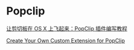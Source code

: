 # Popclip

[让剪切板在 OS X 上飞起来：PopClip 插件编写教程](http://sspai.com/26154/)

[Create Your Own Custom Extension for PopClip](http://computers.tutsplus.com/tutorials/create-your-own-custom-extension-for-popclip--mac-50637)